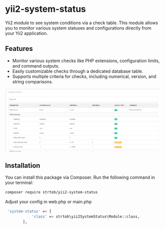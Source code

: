 # yii2-system-status

Yii2 module to see system conditions via a check table. This module allows you to monitor various system statuses and configurations directly from your Yii2 application.

## Features

- Monitor various system checks like PHP extensions, configuration limits, and command outputs.
- Easily customizable checks through a dedicated database table.
- Supports multiple criteria for checks, including numerical, version, and string comparisons.

![screenshot](screenshot_yii2_system_status.png)

## Installation

You can install this package via Composer. Run the following command in your terminal:

```bash
composer require strtob/yii2-system-status
```

Adjust your config in web.php or main.php
```bash
 'system-status' => [
            'class' => strtob\yii2SystemStatus\Module::class,
        ],
```

